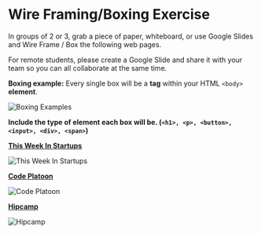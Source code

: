 # Wire Framing/Boxing Exercise

In groups of 2 or 3, grab a piece of paper, whiteboard, or use Google Slides and Wire Frame / Box the following web pages. 

For remote students, please create a Google Slide and share it with your team so you can all collaborate at the same time.

__Boxing example:__
Every single box will be a __tag__ within your HTML `<body>` __element__.

![Boxing Examples](https://github.com/julietplatoon/curriculum/blob/master/week-05/images/boxing.png)

__Include the type of element each box will be. (`<h1>, <p>, <button>, <input>, <div>, <span>`)__

__[This Week In Startups](https://thisweekinstartups.com/)__

![This Week In Startups](https://github.com/julietplatoon/curriculum/blob/master/week-05/images/twist.png)

__[Code Platoon](https://www.codeplatoon.org/)__

![Code Platoon](https://github.com/julietplatoon/curriculum/blob/master/week-05/images/code_platoon.png)

__[Hipcamp](https://www.hipcamp.com/)__

![Hipcamp](https://github.com/julietplatoon/curriculum/blob/master/week-05/images/hipcamp.png)
